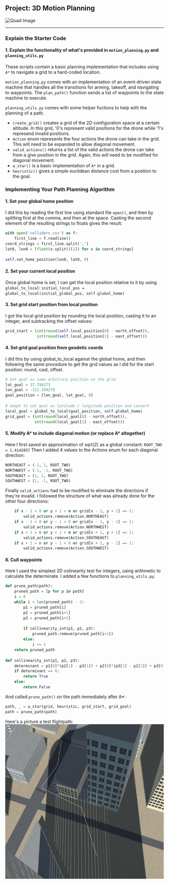 ## Project: 3D Motion Planning
![Quad Image](./misc/enroute.png)

---

### Explain the Starter Code

#### 1. Explain the functionality of what's provided in `motion_planning.py` and `planning_utils.py`
These scripts contain a basic planning implementation that includes using `A*` to navigate a grid to a hard-coded location.

`motion_planning.py` comes with an implementation of an event-driven state machine that handles all the transitions for arming, takeoff, and navigating to waypoints. The `plan_path()` function sends a list of waypoints to the state machine to execute.

`planning_utils.py` comes with some helper fuctions to help with the planning of a path.
* `create_grid()` creates a grid of the 2D configuration space at a certain altitude. In this grid, '0's represent valid positions for the drone while '1's represend invalid positions.
* `Action` enum represents the four actions the drone can take in the grid. This will need to be expanded to allow diagonal movement.
* `valid_actions()` returns a list of the valid actions the drone can take from a give position in the grid. Again, this will need to be modified for diagonal movement.
* `a_star()` is a basic implementation of `A*` in a grid.
* `heuristic()` gives a simple euclidean distance cost from a position to the goal.



### Implementing Your Path Planning Algorithm

#### 1. Set your global home position
I did this by reading the first line using standard file `open()`, and then by splitting first at the comma, and then at the space. Casting the second element of the resulting strings to floats gives the result:
```python
with open('colliders.csv') as f:
    first_line = f.readline()
coord_strings = first_line.split(',')
lat0, lon0 = [float(x.split()[1]) for x in coord_strings]

self.set_home_position(lon0, lat0, 0)
```

#### 2. Set your current local position
Once global home is set, I can get the local position relative to it by using `global_to_local`:
`initial_local_pos = global_to_local(initial_global_pos, self.global_home)`

#### 3. Set grid start position from local position
I got the local grid position by rounding the local position, casting it to an integer, and subtracking the offset values:

```python
grid_start = (int(round(self.local_position[0] - north_offset)),
              int(round(self.local_position[1] - east_offset)))
```

#### 4. Set grid goal position from geodetic coords
I did this by using global_to_local against the global home, and then following the same procedure to get the grid values as I did for the start position: round, cast, offset.

```python
# Set goal as some arbitrary position on the grid
lat_goal = 37.794173
lon_goal = -122.399278
goal_position = [lon_goal, lat_goal, 0]

# adapt to set goal as latitude / longitude position and convert
local_goal = global_to_local(goal_position, self.global_home)
grid_goal = (int(round(local_goal[0] - north_offset)),
             int(round(local_goal[1] - east_offset)))
```

#### 5. Modify A* to include diagonal motion (or replace A* altogether)
Here I first saved an approximation of sqrt(2) as a global constant:
`ROOT_TWO = 1.4142857`
Then I added 4 values to the Actions enum for each diagonal direction:
```python
NORTHEAST = (-1, 1, ROOT_TWO)
NORTHWEST = (-1, -1, ROOT_TWO)
SOUTHEAST = (1, 1, ROOT_TWO)
SOUTHWEST = (1, -1, ROOT_TWO)
```
Finally `valid_actions` had to be modified to eliminate the directions if they're invalid. I followed the structure of what was already done for the other four directions:
```python
    if x - 1 < 0 or y + 1 > m or grid[x - 1, y + 1] == 1:
        valid_actions.remove(Action.NORTHEAST)
    if x - 1 < 0 or y - 1 < 0 or grid[x - 1, y - 1] == 1:
        valid_actions.remove(Action.NORTHWEST)
    if x + 1 > n or y + 1 > m or grid[x + 1, y + 1] == 1:
        valid_actions.remove(Action.SOUTHEAST)
    if x + 1 > n or y - 1 < 0 or grid[x + 1, y - 1] == 1:
        valid_actions.remove(Action.SOUTHWEST)
```

#### 6. Cull waypoints 
Here I used the simplest 2D colinearity test for integers, using 
arithmetic to calculate the determinate. I added a few functions to `planning_utils.py`:
```python
def prune_path(path):
    pruned_path = [p for p in path]
    i = 0
    while i < len(pruned_path) - 2:
        p1 = pruned_path[i]
        p2 = pruned_path[i+1]
        p3 = pruned_path[i+2]

        if collinearity_int(p1, p2, p3):
            pruned_path.remove(pruned_path[i+1])
        else:
            i += 1
    return pruned_path

def collinearity_int(p1, p2, p3): 
    determinant = p1[0]*(p2[1] - p3[1]) + p2[0]*(p3[1] - p1[1]) + p3[0]*(p1[1] - p2[1])
    if determinant == 0:
        return True
    else:
        return False
```

And called `prune_path()` on the path immediately after A*:
```python
path, _ = a_star(grid, heuristic, grid_start, grid_goal)
path = prune_path(path)
```

Here's a picture a test flightpath:
![Path Image](./path.PNG)
